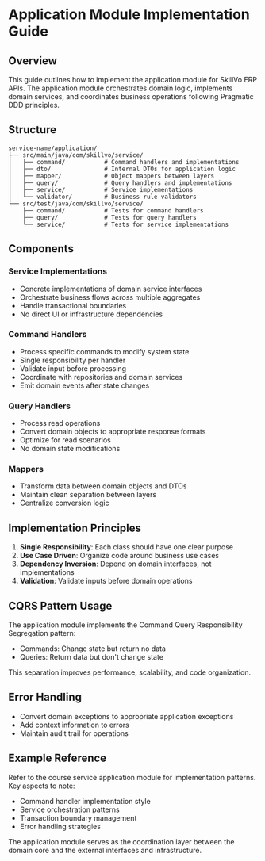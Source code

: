 # Application Module Implementation Guide

## Overview

This guide outlines how to implement the application module for SkillVo ERP APIs. The application module orchestrates domain logic, implements domain services, and coordinates business operations following Pragmatic DDD principles.

## Structure

```
service-name/application/
├── src/main/java/com/skillvo/service/
│   ├── command/           # Command handlers and implementations
│   ├── dto/               # Internal DTOs for application logic
│   ├── mapper/            # Object mappers between layers
│   ├── query/             # Query handlers and implementations
│   ├── service/           # Service implementations
│   └── validator/         # Business rule validators
└── src/test/java/com/skillvo/service/
    ├── command/           # Tests for command handlers
    ├── query/             # Tests for query handlers
    └── service/           # Tests for service implementations
```

## Components

### Service Implementations

- Concrete implementations of domain service interfaces
- Orchestrate business flows across multiple aggregates
- Handle transactional boundaries
- No direct UI or infrastructure dependencies

### Command Handlers

- Process specific commands to modify system state
- Single responsibility per handler
- Validate input before processing
- Coordinate with repositories and domain services
- Emit domain events after state changes

### Query Handlers

- Process read operations
- Convert domain objects to appropriate response formats
- Optimize for read scenarios
- No domain state modifications

### Mappers

- Transform data between domain objects and DTOs
- Maintain clean separation between layers
- Centralize conversion logic

## Implementation Principles

1. **Single Responsibility**: Each class should have one clear purpose
2. **Use Case Driven**: Organize code around business use cases
3. **Dependency Inversion**: Depend on domain interfaces, not implementations
6. **Validation**: Validate inputs before domain operations

## CQRS Pattern Usage

The application module implements the Command Query Responsibility Segregation pattern:

- Commands: Change state but return no data
- Queries: Return data but don't change state

This separation improves performance, scalability, and code organization.

## Error Handling

- Convert domain exceptions to appropriate application exceptions
- Add context information to errors
- Maintain audit trail for operations

## Example Reference

Refer to the course service application module for implementation patterns. Key aspects to note:

- Command handler implementation style
- Service orchestration patterns
- Transaction boundary management
- Error handling strategies

The application module serves as the coordination layer between the domain core and the external interfaces and infrastructure. 